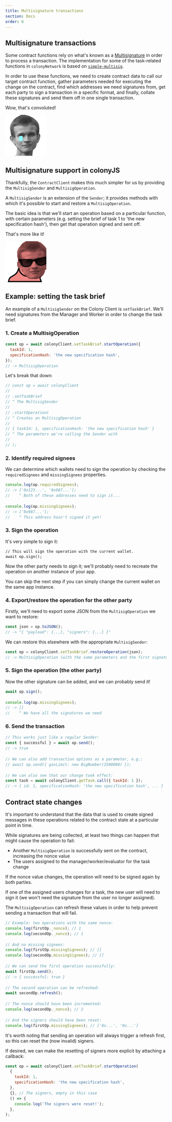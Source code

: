 ```yaml
---
title: Multisignature transactions
section: Docs
order: 6
---
```


## Multisignature transactions

Some contract functions rely on what's known as a [Multisignature](https://en.wikipedia.org/wiki/Multisignature) in order to process a transaction. The implementation for some of the task-related functions in `colonyNetwork` is based on [`simple-multisig`](https://github.com/christianlundkvist/simple-multisig).

In order to use these functions, we need to create contract data to call our target contract function, gather parameters needed for executing the change on the contract, find which addresses we need signatures from, get each party to sign a transaction in a specific format, and finally, collate these signatures and send them off in one single transaction.

Wow, that's convoluted!

![Sad Vitalik](img/sad_vitalik.gif)

## Multisignature support in colonyJS

Thankfully, the `ContractClient` makes this much simpler for us by providing the `MultisigSender` and `MultisigOperation`.

A `MultisigSender` is an extension of the `Sender`; it provides methods with which it's possible to start and restore a `MultisigOperation`.

The basic idea is that we'll start an operation based on a particular function, with certain parameters (e.g. setting the brief of task 1 to 'the new specification hash'), then get that operation signed and sent off.

That's more like it!

![Cool Vitalik Parrot](img/cool_vitalik_parrot.gif)

## Example: setting the task brief

An example of a `MultisigSender` on the Colony Client is `setTaskBrief`. We'll need signatures from the Manager and Worker in order to change the task brief.

### 1. Create a MultisigOperation

```js
const op = await colonyClient.setTaskBrief.startOperation({
  taskId: 1,
  specificationHash: 'the new specification hash',
});
// -> MultisigOperation
```

Let's break that down:

```js
// const op = await colonyClient
//
// .setTaskBrief
// ^ The MultisigSender
//
// .startOperation(
// ^ Creates an MultisigOperation
//
// { taskId: 1, specificationHash: 'the new specification hash' }
// ^ The parameters we're calling the Sender with
//
// );
```

### 2. Identify required signees

We can determine which wallets need to sign the operation by checking the `requiredSignees` and `missingSignees` properties.

```js
console.log(op.requiredSignees);
// -> ['0x123...', '0x987...'];
//    ^ Both of these addresses need to sign it...

console.log(op.missingSignees);
// -> ['0x987...'];
//    ^ This address hasn't signed it yet!
```

### 3. Sign the operation

It's very simple to sign it:

```
// This will sign the operation with the current wallet.
await op.sign();
```

Now the other party needs to sign it; we'll probably need to recreate the operation on another instance of your app.

You can skip the next step if you can simply change the current wallet on the same app instance.

### 4. Export/restore the operation for the other party

Firstly, we'll need to export some JSON from the `MultisigOperation` we want to restore:

```js
const json = op.toJSON();
// -> "{ "payload": {...}, "signers": {...} }"
```

We can restore this elsewhere with the appropriate `MultisigSender`:

```js
const op = colonyClient.setTaskBrief.restoreOperation(json);
// -> MultisigOperation (with the same parameters and the first signature already in place)
```

### 5. Sign the operation (the other party)

Now the other signature can be added, and we can probably send it!

```js
await op.sign();

console.log(op.missingSignees);
// -> []
//    ^ We have all the signatures we need
```

### 6. Send the transaction

```js
// This works just like a regular Sender:
const { successful } = await op.send();
// -> true

// We can also add transaction options as a parameter, e.g.:
// await op.send({ gasLimit: new BigNumber(2500000) });

// We can also see that our change took effect:
const task = await colonyClient.getTask.call({ taskId: 1 });
// -> { id: 1, specificationHash: 'the new specification hash', ... }
```

## Contract state changes

It's important to understand that the data that is used to create signed messages in these operations related to the contract state at a particular point in time.

While signatures are being collected, at least two things can happen that might cause the operation to fail:

* Another `MultisigOperation` is successfully sent on the contract, increasing the nonce value
* The users assigned to the manager/worker/evaluator for the task change

If the nonce value changes, the operation will need to be signed again by both parties.

If one of the assigned users changes for a task, the new user will need to sign it (we won't need the signature from the user no longer assigned).

The `MultisigOperation` can refresh these values in order to help prevent sending a transaction that will fail.

```js
// Example: two operations with the same nonce:
console.log(firstOp._nonce); // 1
console.log(secondOp._nonce); // 1

// And no missing signees:
console.log(firstOp.missingSignees); // []
console.log(secondOp.missingSignees); // []

// We can send the first operation successfully:
await firstOp.send();
// -> { successful: true }

// The second operation can be refreshed:
await secondOp.refresh();

// The nonce should have been incremented:
console.log(secondOp._nonce); // 2

// And the signers should have been reset:
console.log(firstOp.missingSignees); // ['0x...', '0x...']
```

It's worth noting that sending an operation will always trigger a refresh first, so this can reset the (now invalid) signers.

If desired, we can make the resetting of signers more explicit by attaching a callback:

```js
const op = await colonyClient.setTaskBrief.startOperation(
  {
    taskId: 1,
    specificationHash: 'the new specification hash',
  },
  {}, // The signers, empty in this case
  () => {
    console.log('The signers were reset!');
  },
);
```
